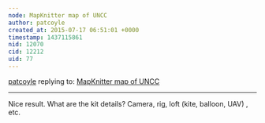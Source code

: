 ```yaml
---
node: MapKnitter map of UNCC
author: patcoyle
created_at: 2015-07-17 06:51:01 +0000
timestamp: 1437115861
nid: 12070
cid: 12212
uid: 77
---
```




[patcoyle](../profile/patcoyle) replying to: [MapKnitter map of UNCC](../notes/ncuddy/07-15-2015/mapknitter-map-of-uncc)

----
Nice result. What are the kit details? Camera, rig, loft (kite, balloon, UAV) , etc.